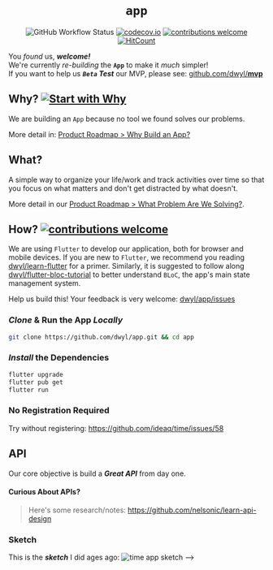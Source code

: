 <div align="center">

# `app`

![GitHub Workflow Status](https://img.shields.io/github/actions/workflow/status/dwyl/app/ci.yml?label=build&style=flat-square&branch=main)
[![codecov.io](https://img.shields.io/codecov/c/github/dwyl/app/main.svg?style=flat-square)](https://codecov.io/github/dwyl/app?branch=main)
[![contributions welcome](https://img.shields.io/badge/feedback-welcome-brightgreen.svg?style=flat-square)](https://github.com/dwyl/app/issues)
[![HitCount](https://hits.dwyl.com/dwyl/app.svg)](https://hits.dwyl.com/dwyl/app)

</div>
<!--
![Until we can manage time, we can manage nothing else](http://i.imgur.com/GbTyiib.png)
-->

You *found* us, ***welcome!*** <br /> 
We're currently *re-building* the **`App`** 
to make it _much_ simpler! <br />
If you want to help us ***`Beta` Test*** our MVP,
please see:
[github.com/dwyl/**mvp**](https://github.com/dwyl/mvp/)


## Why? [![Start with Why](https://img.shields.io/badge/start%20with-why%3F-brightgreen.svg?style=flat-square)](http://www.ted.com/talks/simon_sinek_how_great_leaders_inspire_action)

We are building an `App` 
because no tool we found
solves our problems. 

More detail in:
[Product Roadmap > Why Build an App?](https://github.com/dwyl/product-roadmap#why-are-we-building-an-app)


<!-- don't know what to do with this ...

> “_The **price** of anything is the **amount** of **life** you **exchange for it**._”
~ Henry David Thoreau

**Time** (a *finite* amount it) 
is one of the few things we *all* have in common.  
Whether we like it or not, 
we each only have a ***fixed amount***.
It is our most precious ***non-renewable*** 'resource'.  
We need a *much* better way 
of keeping track of how we spend it.


+ Watch: **How Will You *Measure* Your Life?**
http://youtu.be/tvos4nORf_Y  
and **Protecting People’s Time**: 
https://ecorner.stanford.edu/clips/protecting-peoples-time
+ Read ***Time is More Valuable Than Money***: 
https://ecorner.stanford.edu/articles/time-is-more-valuable-than-money/

-->


## What?

A simple way to organize your life/work 
and track activities over time
so that you focus on what matters
and don't get distracted by what doesn't.

More detail in our 
[Product Roadmap > What Problem Are We Solving?](https://github.com/dwyl/product-roadmap#what-problem-are-we-solving).

## How? [![contributions welcome](https://img.shields.io/badge/contributions-welcome-brightgreen.svg?style=flat-square)](https://github.com/dwyl/app/issues)

We are using `Flutter` to develop our application,
both for browser and mobile devices.
If you are new to `Flutter`, 
we recommend you reading 
[dwyl/learn-flutter](https://github.com/dwyl/learn-flutter )
for a primer.
Similarly, it is suggested to follow along 
[dwyl/flutter-bloc-tutorial](https://github.com/dwyl/flutter-bloc-tutorial)
to better understand `BLoC`,
the app's main state management system.

Help us build this! Your feedback is very welcome:
[dwyl/app/issues](https://github.com/dwyl/app/issues)


### _Clone_ & Run the App _Locally_

```sh
git clone https://github.com/dwyl/app.git && cd app
```

### _Install_ the Dependencies

```sh
flutter upgrade
flutter pub get
flutter run
```

<!--
### _Required_ Environment Variables

The server will *not* work unless these environment variables are set.

We _recommend_ you create a file called `.env`
Run the following command to set up your local machine:
```sh
export DATABASE_URL=postgres://postgres:@localhost/dwyl
export JWT_SECRET=https://git.io/vaN7A
```

See [**.travis.yml**](https://github.com/ideaq/time/blob/master/.travis.yml)
for [Continuous integration](http://en.wikipedia.org/wiki/Continuous_integration) settings.

### _Create_ PostgreSQL Database

To run this app you will need to have ***PostgreSQL Installed and Running*** on your local machine
***before*** you attempt to run this example.
> see: https://wiki.postgresql.org/wiki/Detailed_installation_guides

-->


### No Registration Required

Try without registering: https://github.com/ideaq/time/issues/58

## API

Our core objective is build a ***Great API*** from day one.


#### Curious About APIs?

> Here's some research/notes: https://github.com/nelsonic/learn-api-design



### Sketch

This is the ***sketch*** I did ages ago:
![time app sketch](https://raw.github.com/nelsonic/nelsonic.github.io/master/img/time-app-sketch.jpeg)
-->
